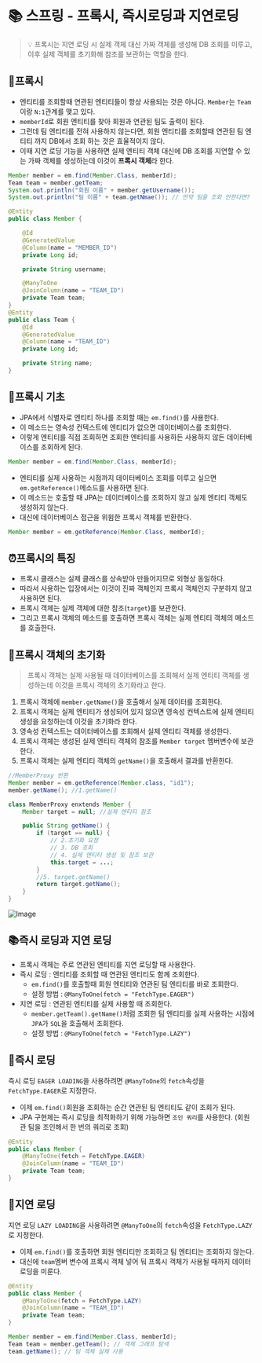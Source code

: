 # 📚 스프링 - 프록시, 즉시로딩과 지연로딩 

> 💡 프록시는 지연 로딩 시 실제 객체 대신 가짜 객체를 생성해 DB 조회를 미루고, 이후 실제 객체를 초기화해 참조를 보관하는 역할을 한다.

## 🥝프록시 
* 엔티티를 조회할때 연관된 엔티티들이 항상 사용되는 것은 아니다. `Member`는 `Team`이랑 `N:1`관계를 맺고 있다. 
* `memberId`로 회원 엔티티를 찾아 회원과 연관된 팀도 출력이 된다. 
* 그런데 팀 엔티티를 전혀 사용하지 않는다면, 회원 엔티티를 조회할때 연관된 팀 엔티티 까지 DB에서 조회 하는 것은 효율적이지 않다.
* 이때 지연 로딩 기능을 사용하면 실제 엔티티 객체 대신에 DB 조회를 지연할 수 있는 가짜 객체를 생성하는데 이것이 **프록시 객체**라 한다.
```java
Member member = em.find(Member.Class, memberId);
Team team = member.getTeam;  
System.out.println("회원 이름" + member.getUsername());
System.out.println("팀 이름" + team.getNmae()); // 만약 팀을 조회 안한다면?
```
```java
@Entity
public class Member {

    @Id
    @GeneratedValue
    @Column(name = "MEMBER_ID")
    private Long id;

    private String username;

    @ManyToOne
    @JoinColumn(name = "TEAM_ID")
    private Team team;
}
@Entity
public class Team {
    @Id
    @GeneratedValue
    @Column(name = "TEAM_ID")
    private Long id;

    private String name;
}
```
## 🍄프록시 기초 
* JPA에서 식별자로 엔티티 하나를 조회할 때는 `em.find()`를 사용한다.
* 이 메소드는 영속성 컨텍스트에 엔티티가 없으면 데이터베이스를 조회한다. 
* 이렇게 엔티티를 직접 조회하면 조회한 엔티티를 사용하든 사용하지 않든 데이터베이스를 조회하게 된다. 
```java
Member member = em.find(Member.Class, memberId);
```
* 엔티티를 실제 사용하는 시점까지 데이터베이스 조회를 미루고 싶으면 `em.getReference()`메소드를 사용하면 된다.
* 이 메소드는 호출할 때 JPA는 데이터베이스를 조회하지 않고 실제 엔티티 객체도 생성하지 않는다.
* 대신에 데이터베이스 접근을 위윔한 프록시 객체를 반환한다.
```java
Member member = em.getReference(Member.Class, memberId);
```

## ⏰프록시의 특징
* 프록시 클래스는 실제 클래스를 상속받아 만들어지므로 외형상 동일하다.
* 따라서 사용하는 입장에서는 이것이 진짜 객체인지 프록시 객체인지 구분하지 않고 사용하면 된다.
* 프록시 객체는 실제 객체에 대한 참조(`target`)를 보관한다.
* 그리고 프록시 객체의 메소드를 호출하면 프록시 객체는 실제 엔티티 객체의 메소드를 호출한다. 

## 🍾프록시 객체의 초기화 
> 프록시 객체는 실제 사용될 때 데이터베이스를 조회해서 실제 엔티티 객체를 생성하는데 이것을 프록시 객체의 초기화라고 한다.

1. 프록시 객체에 `member.getName()`을 호출해서 실제 데이터를 조회한다. 
2. 프록시 객체는 실제 엔티티가 생성되어 있지 않으면 영속성 컨텍스트에 실제 엔티티 생성을 요청하는데 이것을 초기화라 한다. 
3. 영속성 컨텍스트는 데이터베이스를 조회해서 실제 엔티티 객체를 생성한다. 
4. 프록시 객체는 생성된 실제 엔티티 객체의 참조를 `Member target` 멤버변수에 보관한다. 
5. 프록시 객체는 실제 엔티티 객체의 `getName()`을 호출해서 결과를 반환한다.
```java
//MemberProxy 반환
Member member = em.getReference(Member.class, "id1");
member.getName(); //1.getName()
```
```java
class MemberProxy enxtends Member {
    Member target = null; //실제 엔티티 참조

    public String getName() {
        if (target == null) {
            // 2.초기화 요청
            // 3. DB 조회
            // 4. 실제 엔티티 생성 및 참조 보관
            this.target = ...;
        }
        //5. target.getName()
        return target.getName();
    }
}
```

![Image](https://github.com/user-attachments/assets/3bd74990-b105-4b58-aed9-c4f98b3b1424)


## 📚즉시 로딩과 지연 로딩 
* 프록시 객체는 주로 연관된 엔티티를 지연 로딩할 때 사용한다. 
* 즉시 로딩 : 엔티티를 조회할 때 연관된 엔티티도 함께 조회한다.
  * `em.find()`를 호출할때 회원 엔티티와 연관된 팀 엔티티를 바로 조회한다.
  * 설정 방법 : `@ManyToOne(fetch = "FetchType.EAGER")`
* 지연 로딩 : 연관된 엔티티를 실제 사용할 때 조회한다.
  * `member.getTeam().getName()`처럼 조회한 팀 엔티티를 실제 사용하는 시점에 `JPA`가 `SQL`을 호출해서 조회한다.
  * 설정 방법 : `@ManyToOne(fetch = "FetchType.LAZY")`

## 📂즉시 로딩 
즉시 로딩 `EAGER LOADING`을 사용하려면 `@ManyToOne`의 `fetch`속성을 `FetchType.EAGER`로 지정한다.
* 이제 `em.find()`회원을 조회하는 순간 연관된 팀 엔티티도 같이 조회가 된다.
* JPA 구현체는 즉시 로딩을 최적화하기 위해 가능하면 `조인 쿼리`를 사용한다. (회원관 팀을 조인해서 한 번의 쿼리로 조회)
```java
@Entity
public class Member {
    @ManyToOne(fetch = FetchType.EAGER)
    @JoinColumn(name = "TEAM_ID")
    private Team team;
}
```
## 📌지연 로딩 
지연 로딩 `LAZY LOADING`을 사용하려면 `@ManyToOne`의 `fetch`속성을 `FetchType.LAZY`로 지정한다.
* 이제 `em.find()`를 호출하면 회원 엔티티만 조회하고 팀 엔티티는 조회하지 않는다. 
* 대신에 `team`멤버 변수에 프록시 객체 넣어 둬 프록시 객체가 사용될 때까지 데이터 로딩을 미룬다.

```java
@Entity
public class Member {
    @ManyToOne(fetch = FetchType.LAZY)
    @JoinColumn(name = "TEAM_ID")
    private Team team;
}
```
```java
Member member = em.find(Member.Class, memberId);
Team team = member.getTeam(); // 객체 그래프 탐색 
team.getName(); // 팀 객체 실제 사용 
```
